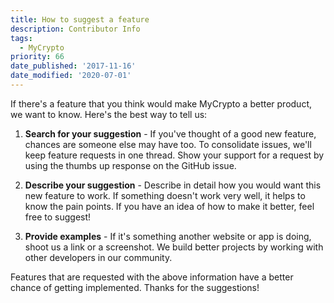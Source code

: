 ```yaml
---
title: How to suggest a feature
description: Contributor Info
tags:
  - MyCrypto
priority: 66
date_published: '2017-11-16'
date_modified: '2020-07-01'
---
```


If there's a feature that you think would make MyCrypto a better product, we
want to know. Here's the best way to tell us:

1. **Search for your suggestion** - If you've thought of a good new feature,
    chances are someone else may have too. To consolidate issues, we'll keep
    feature requests in one thread. Show your support for a request by using
    the thumbs up response on the GitHub issue.

2. **Describe your suggestion** - Describe in detail how you would want this
    new feature to work. If something doesn't work very well, it helps to know
    the pain points. If you have an idea of how to make it better, feel free to
    suggest!

3. **Provide examples** - If it's something another website or app is doing,
    shoot us a link or a screenshot. We build better projects by working with
    other developers in our community.

Features that are requested with the above information have a better chance of
getting implemented. Thanks for the suggestions!
